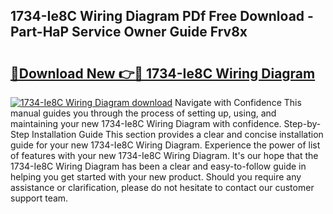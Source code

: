 ## 1734-Ie8C Wiring Diagram PDf Free Download - Part-HaP Service Owner Guide Frv8x

# <h2><a href="http://dft31v.blite.top/?on=1734-Ie8C+Wiring+Diagram">🔗Download New 👉🔴 1734-Ie8C Wiring Diagram</a></h2>

[![1734-Ie8C Wiring Diagram download](https://i.imgur.com/lujVjoI.png)](http://dft31v.blite.top/?on=1734-Ie8C+Wiring+Diagram)
Navigate with Confidence This manual guides you through the process of setting up, using, and maintaining your new 1734-Ie8C Wiring Diagram with confidence. Step-by-Step Installation Guide This section provides a clear and concise installation guide for your new 1734-Ie8C Wiring Diagram. Experience the power of list of features with your new 1734-Ie8C Wiring Diagram. It's our hope that the 1734-Ie8C Wiring Diagram has been a clear and easy-to-follow guide in helping you get started with your new product. Should you require any assistance or clarification, please do not hesitate to contact our customer support team.
